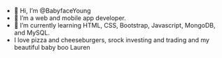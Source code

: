 - 👋 Hi, I’m @BabyfaceYoung
- 👀 I’m a web and mobile app developer.
- 🌱 I’m currently learning HTML, CSS, Bootstrap, Javascript, MongoDB, and MySQL.
- I love pizza and cheeseburgers, srock investing and trading and my beautiful baby boo Lauren

<!---
BabyfaceYoung/BabyfaceYoung is a ✨ special ✨ repository because its `README.md` (this file) appears on your GitHub profile.
You can click the Preview link to take a look at your changes.
--->
